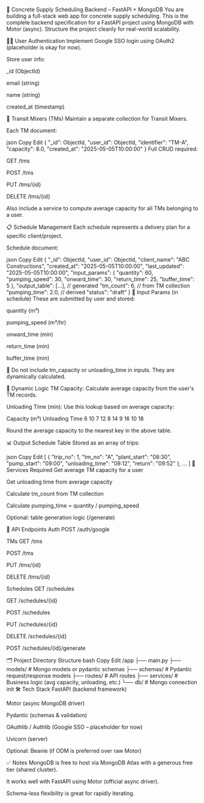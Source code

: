 🧱 Concrete Supply Scheduling Backend – FastAPI + MongoDB
You are building a full-stack web app for concrete supply scheduling. This is the complete backend specification for a FastAPI project using MongoDB with Motor (async). Structure the project cleanly for real-world scalability.

🧑‍💼 User Authentication
Implement Google SSO login using OAuth2 (placeholder is okay for now).

Store user info:

_id (ObjectId)

email (string)

name (string)

created_at (timestamp)

🚛 Transit Mixers (TMs)
Maintain a separate collection for Transit Mixers.

Each TM document:

json
Copy
Edit
{
  "_id": ObjectId,
  "user_id": ObjectId,
  "identifier": "TM-A",
  "capacity": 8.0,
  "created_at": "2025-05-05T10:00:00"
}
Full CRUD required:

GET /tms

POST /tms

PUT /tms/{id}

DELETE /tms/{id}

Also include a service to compute average capacity for all TMs belonging to a user.

📋 Schedule Management
Each schedule represents a delivery plan for a specific client/project.

Schedule document:

json
Copy
Edit
{
  "_id": ObjectId,
  "user_id": ObjectId,
  "client_name": "ABC Constructions",
  "created_at": "2025-05-05T10:00:00",
  "last_updated": "2025-05-05T10:00:00",
  "input_params": {
    "quantity": 60,
    "pumping_speed": 30,
    "onward_time": 30,
    "return_time": 25,
    "buffer_time": 5
  },
  "output_table": [...], // generated
  "tm_count": 6, // from TM collection
  "pumping_time": 2.0, // derived
  "status": "draft"
}
🧮 Input Params (in schedule)
These are submitted by user and stored:

quantity (m³)

pumping_speed (m³/hr)

onward_time (min)

return_time (min)

buffer_time (min)

🚫 Do not include tm_capacity or unloading_time in inputs. They are dynamically calculated.

🔄 Dynamic Logic
TM Capacity: Calculate average capacity from the user's TM records.

Unloading Time (min): Use this lookup based on average capacity:

Capacity (m³)	Unloading Time
6	10
7	12
8	14
9	16
10	18

Round the average capacity to the nearest key in the above table.

📊 Output Schedule Table
Stored as an array of trips:

json
Copy
Edit
[
  {
    "trip_no": 1,
    "tm_no": "A",
    "plant_start": "08:30",
    "pump_start": "09:00",
    "unloading_time": "09:12",
    "return": "09:52"
  },
  ...
]
🧠 Services Required
Get average TM capacity for a user

Get unloading time from average capacity

Calculate tm_count from TM collection

Calculate pumping_time = quantity / pumping_speed

Optional: table generation logic (/generate)

🔌 API Endpoints
Auth
POST /auth/google

TMs
GET /tms

POST /tms

PUT /tms/{id}

DELETE /tms/{id}

Schedules
GET /schedules

GET /schedules/{id}

POST /schedules

PUT /schedules/{id}

DELETE /schedules/{id}

POST /schedules/{id}/generate

🗂️ Project Directory Structure
bash
Copy
Edit
/app
├── main.py
├── models/        # Mongo models or pydantic schemas
├── schemas/       # Pydantic request/response models
├── routes/        # API routes
├── services/      # Business logic (avg capacity, unloading, etc.)
└── db/            # Mongo connection init
🛠️ Tech Stack
FastAPI (backend framework)

Motor (async MongoDB driver)

Pydantic (schemas & validation)

OAuthlib / Authlib (Google SSO – placeholder for now)

Uvicorn (server)

Optional: Beanie (if ODM is preferred over raw Motor)

✅ Notes
MongoDB is free to host via MongoDB Atlas with a generous free tier (shared cluster).

It works well with FastAPI using Motor (official async driver).

Schema-less flexibility is great for rapidly iterating.

